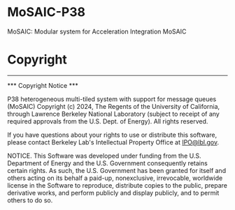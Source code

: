 # MoSAIC-P38
MoSAIC: Modular system for Acceleration Integration MoSAIC

# Copyright
****************************
*** Copyright Notice ***

P38 heterogeneous multi-tiled system with support for message queues (MoSAIC) Copyright (c) 2024, The Regents of the University of California, 
through Lawrence Berkeley National Laboratory (subject to receipt of
any required approvals from the U.S. Dept. of Energy). All rights reserved.

If you have questions about your rights to use or distribute this software,
please contact Berkeley Lab's Intellectual Property Office at
IPO@lbl.gov.

NOTICE.  This Software was developed under funding from the U.S. Department
of Energy and the U.S. Government consequently retains certain rights.  As
such, the U.S. Government has been granted for itself and others acting on
its behalf a paid-up, nonexclusive, irrevocable, worldwide license in the
Software to reproduce, distribute copies to the public, prepare derivative 
works, and perform publicly and display publicly, and to permit others to do so.



